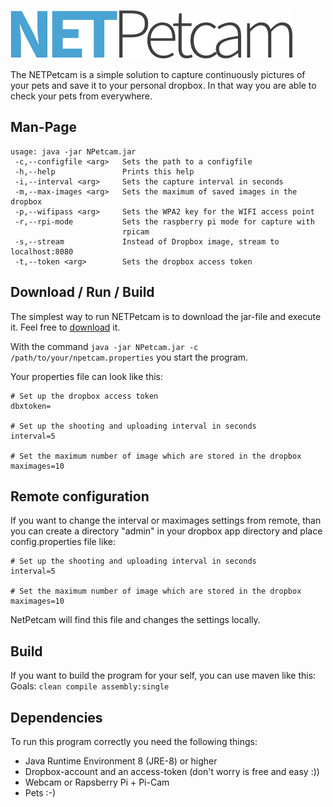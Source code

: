![alt-text](https://raw.githubusercontent.com/MilchReis/NetPetcam/master/Logo.png "Logo")

The NETPetcam is a simple solution to capture continuously pictures of your pets and save it to your personal dropbox. In that way you are able to check your pets from everywhere.

## Man-Page ##

```
usage: java -jar NPetcam.jar
 -c,--configfile <arg>   Sets the path to a configfile
 -h,--help               Prints this help
 -i,--interval <arg>     Sets the capture interval in seconds
 -m,--max-images <arg>   Sets the maximum of saved images in the dropbox
 -p,--wifipass <arg>     Sets the WPA2 key for the WIFI access point
 -r,--rpi-mode           Sets the raspberry pi mode for capture with
                         rpicam
 -s,--stream             Instead of Dropbox image, stream to localhost:8080
 -t,--token <arg>        Sets the dropbox access token
```

## Download / Run / Build ##

The simplest way to run NETPetcam is to download the jar-file and execute it. Feel free to [download](https://github.com/MilchReis/NetPetcam/raw/master/bin/NPetcam-1.0.1.jar "download-address") it.

With the command `java -jar NPetcam.jar -c /path/to/your/npetcam.properties` you start the program.

Your properties file can look like this:
```
# Set up the dropbox access token
dbxtoken=

# Set up the shooting and uploading interval in seconds 
interval=5

# Set the maximum number of image which are stored in the dropbox
maximages=10
```

## Remote configuration
If you want to change the interval or maximages settings from remote, than you can create a directory "admin" in your dropbox app directory and place config.properties file like:
```
# Set up the shooting and uploading interval in seconds 
interval=5

# Set the maximum number of image which are stored in the dropbox
maximages=10
```
NetPetcam will find this file and changes the settings locally.

## Build
If you want to build the program for your self, you can use maven like this:
Goals: `clean compile assembly:single`

## Dependencies

To run this program correctly you need the following things:

 - Java Runtime Environment 8 (JRE-8) or higher
 - Dropbox-account and an access-token (don't worry is free and easy :))
 - Webcam or Rapsberry Pi + Pi-Cam
 - Pets :-)
